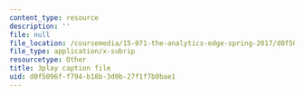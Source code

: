```yaml
---
content_type: resource
description: ''
file: null
file_location: /coursemedia/15-071-the-analytics-edge-spring-2017/d0f5096ff794b18b3d0b27f1f7b0bae1_UA3QA3KE4sw.srt
file_type: application/x-subrip
resourcetype: Other
title: 3play caption file
uid: d0f5096f-f794-b18b-3d0b-27f1f7b0bae1
---
```

